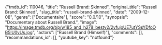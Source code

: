 {"tmdb_id": 110046, "title": "Russell Brand: Skinned", "original_title": "Russell Brand: Skinned", "slug_title": "russell-brand-skinned", "date": "2009-12-08", "genre": ["Documentaire"], "score": "0.0/10", "synopsis": "Documentary about Russell Brand.", "image": "https://image.tmdb.org/t/p/w185_and_h278_bestv2/2vfujoUE7utYSsYDfoOB5IU0vUs.jpg", "actors": ["Russell Brand (Himself)"], "comments": [], "recommandations_id": [], "youtube_key": "notfound"}